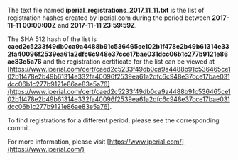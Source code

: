 The text file named **iperial_registrations_2017_11_11.txt** is the list of registration hashes created by iperial.com during the period between **2017-11-11 00:00:00Z** and **2017-11-11 23:59:59Z**.

The SHA 512 hash of the list is **caed2c5233f49db0ca9a4488b91c536465ce102b1f478e2b49b61314e332fa40096f2539ea61a2dfc6c948e37cce17bae031dcc06b1c277b9121e86ae83e5a76** and the registration certificate for the list can be viewed at [https://www.iperial.com/cert/caed2c5233f49db0ca9a4488b91c536465ce102b1f478e2b49b61314e332fa40096f2539ea61a2dfc6c948e37cce17bae031dcc06b1c277b9121e86ae83e5a76](https://www.iperial.com/cert/caed2c5233f49db0ca9a4488b91c536465ce102b1f478e2b49b61314e332fa40096f2539ea61a2dfc6c948e37cce17bae031dcc06b1c277b9121e86ae83e5a76).

To find registrations for a different period, please see the corresponding commit.

For more information, please visit [https://www.iperial.com/](https://www.iperial.com/)
